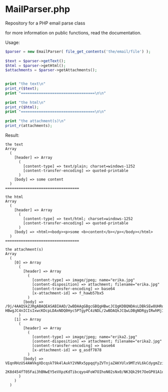 MailParser.php
==============

Repository for a PHP email parse class

for more information on public functions, read the documentation.

Usage:
```php
$parser = new EmailParser( file_get_contents('the/email/file') );
    
$text = $parser->getText();
$html = $parser->getHtml();
$attachments = $parser->getAttachments();
    

print "the text\n"
print_r($text);
print "=================================\n\n"
    
print "the html\n"
print_r($html);
print "=================================\n\n"
    
print "the attachment(s)\n"
print_r(attachments);

```

Result:

    the text
    Array
      (
        [header] => Array
          (
            [content-type] => text/plain; charset=windows-1252
            [content-transfer-encoding] => quoted-printable
          )
        [body] => some content
      )
    =================================
    
    the html
    Array
      (
        [header] => Array
          (
            [content-type] => text/html; charset=windows-1252
            [content-transfer-encoding] => quoted-printable
          )
        [body] => <html><body><p>some <b>content</b></p></body></html>
      )
    =================================
    
    the attachment(s)
    Array
      (
        [0] => Array
          (
            [header] => Array
              (
                [content-type] => image/jpeg; name="erika.jpg"
                [content-disposition] => attachment; filename="erika.jpg"
                [content-transfer-encoding] => base64
                [x-attachment-id] => f_hawb57bx5
              )
            [body] => /9j/4AAQSkZJRgABAQEASABIAAD/2wBDAAgGBgcGBQgHBwcJCQgKDBQNDAsLDBkSEw8UHRofHh0a
    HBwgJC4nICIsIxwcKDcpLDAxNDQ0Hyc5PTgyPC4zNDL/2wBDAQkJCQwLDBgNDRgyIRwhMjIyMjIy
          )
        [1] => Array
          (
            [header] => Array
              (
                [content-type] => image/jpeg; name="erika2.jpg"
                [content-disposition] => attachment; filename="erika2.jpg"
                [content-transfer-encoding] => base64
                [x-attachment-id] => g_asdf7878
              )
            [body] => VEqnRHzUS4AWVkgXDcqskT9k4lAukY2VNRx5ppqqYyZVTnjaZAKYUlx9MTzVL6kCdygmZzibBIAT
      2K8d454fT05Fai3hBNwEY5eVXpzKdTibcqyo4FoW7OIhoN02sNx0/NK3Qk29t7OeGP01A1q88VWD      
          )
        )
      )
            
